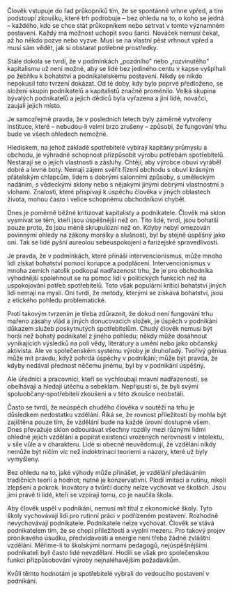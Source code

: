 Člověk vstupuje do řad průkopníků tím, že se spontánně vrhne vpřed, a tím podstoupí zkoušku, které trh podrobuje – bez ohledu na to, o koho se jedná – každého, kdo se chce stát průkopníkem nebo setrvat v tomto významném postavení. Každý má možnost uchopit svou šanci. Nováček nemusí čekat, až ho někdo pozve nebo vyzve. Musí se na vlastní pěst vrhnout vpřed a musí sám vědět, jak si obstarat potřebné prostředky.

Stále dokola se tvrdí, že v podmínkách „pozdního" nebo „rozvinutého" kapitalismu už není možné, aby se lidé bez jediného centu v kapse vyšplhali po žebříku k bohatství a podnikatelskému postavení. Nikdy se nikdo nepokusil toto tvrzení dokázat. Od té doby, kdy bylo poprvé předloženo, se složení skupin podnikatelů a kapitalistů značně proměnilo. Velká skupina bývalých podnikatelů a jejich dědiců byla vyřazena a jiní lidé, nováčci, zaujali jejich místo.

Je samozřejmě pravda, že v posledních letech byly záměrně vytvořeny instituce, které – nebudou-li velmi brzo zrušeny – způsobí, že fungování trhu bude ve všech ohledech nemožné.

Hlediskem, na jehož základě spotřebitelé vybírají kapitány průmyslu a obchodu, je výhradně schopnost přizpůsobit výrobu potřebám spotřebitelů. Nestarají se o jejich vlastnosti a zásluhy. Chtějí, aby výrobce obuvi vyráběl dobré a levné boty. Nemají zájem svěřit řízení obchodu s obuví krásným přátelským chlapcům, lidem s dobrými salonními způsoby, s uměleckým nadáním, s vědeckými sklony nebo s nějakými jinými dobrými vlastnostmi a vlohami. Znalosti, které přispívají k úspěchu člověka v jiných oblastech života, mohou často i velice schopnému obchodníkovi chybět.

Dnes je poměrně běžné kritizovat kapitalisty a podnikatele. Člověk má sklon vysmívat se těm, kteří jsou úspěšnější než on. Tito lidé, tvrdí, jsou bohatší pouze proto, že jsou méně skrupulózní než on. Kdyby nebyl omezován povinnými ohledy na zákony morálky a slušnosti, byl by stejně úspěšný jako oni. Tak se lidé pyšní aureolou sebeuspokojení a farizejské spravedlivosti.

Je pravda, že v podmínkách, které přináší intervencionismus, může mnoho lidí získat bohatství pomocí korupce a podplácení. Intervencionismus v mnoha zemích natolik podkopal nadřazenost trhu, že je pro obchodníka výhodnější spolehnout se na pomoc lidí v politických funkcích než na uspokojování potřeb spotřebitelů. Toto však populární kritici bohatství jiných lidí nemají na mysli. Oni tvrdí, že metody, kterými se získává bohatství, jsou z etického pohledu problematické.

Proti takovým tvrzením je třeba zdůraznit, že dokud není fungování trhu mařeno zásahy vlád a jiných donucovacích složek, je úspěch v podnikání důkazem služeb poskytnutých spotřebitelům. Chudý člověk nemusí být horší než bohatý podnikatel z jiného pohledu; někdy může dosáhnout vynikajících výsledků na poli vědy, literatury a umění nebo jako občanský aktivista. Ale ve společenském systému výroby je druhořadý. Tvořivý génius může mít pravdu, když pohrdá úspěchy v podnikání; může být pravda, že kdyby nedával přednost něčemu jinému, byl by v podnikání úspěšný.

Ale úředníci a pracovníci, kteří se vychloubají mravní nadřazeností, se obelhávají a hledají útěchu a sebeklam. Nepřipustí si, že byli svými spoluobčany-spotřebiteli zkoušeni a v této zkoušce neobstáli.

Často se tvrdí, že neúspěch chudého člověka v soutěži na trhu je důsledkem nedostatku vzdělání. Říká se, že rovnost příležitostí by mohla být zajištěna pouze tím, že vzdělání bude na každé úrovni dostupné všem. Dnes převažuje sklon odbourávat všechny rozdíly mezi různými lidmi ohledně jejich vzdělání a popírat existenci vrozených nerovností v intelektu, v síle vůle a v charakteru. Lidé si obecně neuvědomují, že vzdělání nikdy nemůže být ničím víc než indoktrinací teoriemi a názory, které už byly vymyšleny.

Bez ohledu na to, jaké výhody může přinášet, je vzdělání předáváním tradičních teorií a hodnot; nutně je konzervativní. Plodí imitaci a rutinu, nikoli zlepšení a pokrok. Inovátory a tvůrčí duchy nelze vychovat ve školách. Jsou jimi právě ti lidé, kteří se vzpírají tomu, co je naučila škola.

Aby člověk uspěl v podnikání, nemusí mít titul z ekonomické školy. Tyto školy vychovávají lidi pro rutinní práci v podřízeném postavení. Rozhodně nevychovávají podnikatele. Podnikatele nelze vychovat. Člověk se stává podnikatelem tím, že se chopí příležitosti a vyplní mezeru. Pro takový projev pronikavého úsudku, předvídavosti a energie není třeba žádné zvláštní vzdělání. Měříme-li to školskými normami pedagogů, nejúspěšnějšími podnikateli byli často lidé nevzdělaní. Hodili se však pro společenskou funkci přizpůsobování výroby nejnaléhavějším požadavkům.

Kvůli těmto hodnotám je spotřebitelé vybrali do vedoucího postavení v podnikání.